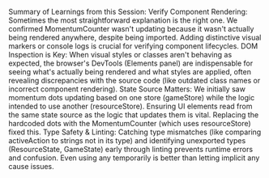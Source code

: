 Summary of Learnings from this Session:
Verify Component Rendering: Sometimes the most straightforward explanation is the right one. We confirmed MomentumCounter wasn't updating because it wasn't actually being rendered anywhere, despite being imported. Adding distinctive visual markers or console logs is crucial for verifying component lifecycles.
DOM Inspection is Key: When visual styles or classes aren't behaving as expected, the browser's DevTools (Elements panel) are indispensable for seeing what's actually being rendered and what styles are applied, often revealing discrepancies with the source code (like outdated class names or incorrect component rendering).
State Source Matters: We initially saw momentum dots updating based on one store (gameStore) while the logic intended to use another (resourceStore). Ensuring UI elements read from the same state source as the logic that updates them is vital. Replacing the hardcoded dots with the MomentumCounter (which uses resourceStore) fixed this.
Type Safety & Linting: Catching type mismatches (like comparing activeAction to strings not in its type) and identifying unexported types (ResourceState, GameState) early through linting prevents runtime errors and confusion. Even using any temporarily is better than letting implicit any cause issues.